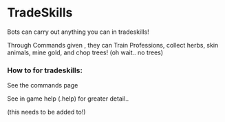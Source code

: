 # TradeSkills

Bots can carry out anything you can in tradeskills!

Through Commands given , they can Train Professions, collect herbs, skin animals, mine gold, and chop trees!
(oh wait.. no trees)

### How to for tradeskills:

See the commands page

See in game help (.help) for greater detail..

(this needs to be added to!)

